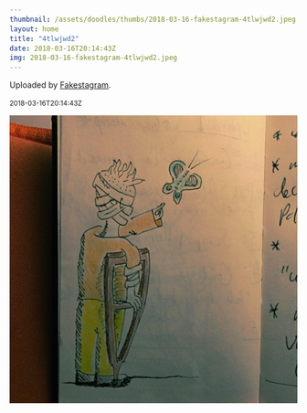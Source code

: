 ```yaml
---
thumbnail: /assets/doodles/thumbs/2018-03-16-fakestagram-4tlwjwd2.jpeg
layout: home
title: "4tlwjwd2"
date: 2018-03-16T20:14:43Z
img: 2018-03-16-fakestagram-4tlwjwd2.jpeg
---
```


Uploaded by [Fakestagram](https://github.com/opyate/fakestagram).

<small>2018-03-16T20:14:43Z</small>

![Uploaded by Fakestagram](2018-03-16-fakestagram-4tlwjwd2.jpeg)

